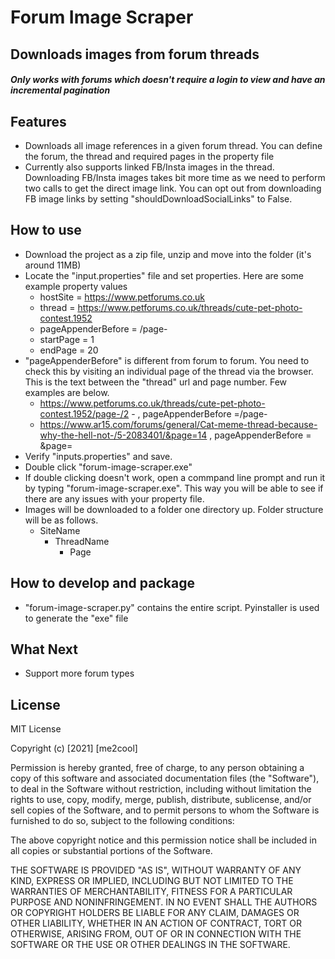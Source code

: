 # Forum Image Scraper
## Downloads images from forum threads
##### Only works with forums which doesn't require a login to view and have an incremental pagination 

## Features
- Downloads all image references in a given forum thread. You can define the forum, the thread and required pages in the property file
- Currently also supports linked FB/Insta images in the thread. Downloading FB/Insta images takes bit more time as we need to perform two calls to get the direct image link. You can opt out from downloading FB image links by setting "shouldDownloadSocialLinks" to False. 

## How to use

- Download the project as a zip file, unzip and move into the folder (it's around 11MB)
- Locate the "input.properties" file and set properties. Here are some example property values
    - hostSite = https://www.petforums.co.uk
    - thread = https://www.petforums.co.uk/threads/cute-pet-photo-contest.1952
    - pageAppenderBefore = /page-
    - startPage = 1
    - endPage = 20
- "pageAppenderBefore" is different from forum to forum. You need to check this by visiting an individual page of the thread via the browser. This is the text between the "thread" url and page number. Few examples are below. 
    - https://www.petforums.co.uk/threads/cute-pet-photo-contest.1952/page-/2 - , pageAppenderBefore =/page-
    - https://www.ar15.com/forums/general/Cat-meme-thread-because-why-the-hell-not-/5-2083401/&page=14 , pageAppenderBefore = &page=
- Verify "inputs.properties" and save.
- Double click "forum-image-scraper.exe"
- If double clicking doesn't work, open a commpand line prompt and run it by typing "forum-image-scraper.exe". This way you will be able to see if there are any issues with your property file. 
- Images will be downloaded to a folder one directory up. Folder structure will be as follows.
    - SiteName
        - ThreadName
            - Page

## How to develop and package
- "forum-image-scraper.py" contains the entire script. Pyinstaller is used to generate the "exe" file


## What Next
- Support more forum types

## License

MIT License

Copyright (c) [2021] [me2cool]

Permission is hereby granted, free of charge, to any person obtaining a copy
of this software and associated documentation files (the "Software"), to deal
in the Software without restriction, including without limitation the rights
to use, copy, modify, merge, publish, distribute, sublicense, and/or sell
copies of the Software, and to permit persons to whom the Software is
furnished to do so, subject to the following conditions:

The above copyright notice and this permission notice shall be included in all
copies or substantial portions of the Software.

THE SOFTWARE IS PROVIDED "AS IS", WITHOUT WARRANTY OF ANY KIND, EXPRESS OR
IMPLIED, INCLUDING BUT NOT LIMITED TO THE WARRANTIES OF MERCHANTABILITY,
FITNESS FOR A PARTICULAR PURPOSE AND NONINFRINGEMENT. IN NO EVENT SHALL THE
AUTHORS OR COPYRIGHT HOLDERS BE LIABLE FOR ANY CLAIM, DAMAGES OR OTHER
LIABILITY, WHETHER IN AN ACTION OF CONTRACT, TORT OR OTHERWISE, ARISING FROM,
OUT OF OR IN CONNECTION WITH THE SOFTWARE OR THE USE OR OTHER DEALINGS IN THE
SOFTWARE.
